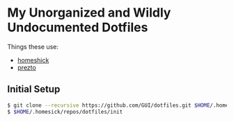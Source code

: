 # My Unorganized and Wildly Undocumented Dotfiles

Things these use:

- [homeshick](https://github.com/andsens/homeshick)
- [prezto](https://github.com/sorin-ionescu/prezto)

## Initial Setup

```sh
$ git clone --recursive https://github.com/GUI/dotfiles.git $HOME/.homesick/repos/dotfiles
$ $HOME/.homesick/repos/dotfiles/init
```
